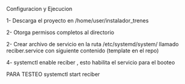 Configuracion y Ejecucion

1- Descarga el proyecto en /home/user/instalador_trenes

2- Otorga permisos completos al directorio

2- Crear archivo de servicio en la ruta /etc/systemd/system/ llamado reciber.service con siguiente contenido (template en el repo)

4- systemctl enable reciber , esto habilita el servicio para el booteo

PARA TESTEO systemctl start reciber